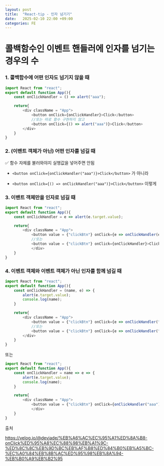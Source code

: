 ```yaml
---
layout: post
title:  "React-tip - 인자 넘기기"
date:   2025-02-10 22:00 +09:00
categories: FE
---
```


# 콜백함수인 이벤트 핸들러에 인자를 넘기는 경우의 수

### 1. 콜백함수에 어떤 인자도 넘기지 않을 때

```javascript
import React from "react";
export default function App(){
    const onClickHandler = () => alert("aaa");

    return{
        <div className = "App">
            <button onClick={onClickHandler}>Click</button>
            //또는 따로 함수 구현하지 않고
            <button onClick={() => alert("aaa")}>Click</button>
        </div>
    }
}
```


### 2. (이밴트 객체가 아닌) 어떤 인자를 넘길 때

✅ 함수 자체를 불러와야지 실행값을 넣어주면 안됨

- `<button onClick={onClickHandler("aaa")}>Click</button>` 가 아니라

- `<button onClick={() => onClickHandler("aaa")}>Click</button>` 이렇게


### 3. 이밴트 객체만을 인자로 넘길 때

```javascript
import React from "react";
export default function App(){
    const onClickHandler = e => alert(e.target.value);

    return{
        <div className = "App">
            <button value = {"clickBtn"} onClick={e => onClickHandler(e)}>Click</button>
            //또는 
            <button value = {"clickBtn"} onClick={onClickHandler}>Click</button>
            </div>
    }
}
```

### 4. 이벤트 객체와 이벤트 객체가 아닌 인자를 함께 넘길 때

```javascript
import React from "react";
export default function App(){
    const onClickHandler = (name, e) => {
        alert(e.target.value);
        console.log(name);
    }

    return{
        <div className = "App">
            <button value = {"clickBtn"} onClick={e => onClickHandler("aaa", e)}>Click</button>
            //또는 
            <button value = {"clickBtn"} onClick={e => onClickHandler("aaa")(e)}>Click</button>
        </div>
    }
}
```

또는

```javascript
import React from "react";
export default function App(){
    const onClickHandler = name => e => {
        alert(e.target.value);
        console.log(name);
    }

    return{
        <div className = "App">
            <button value = {"clickBtn"} onClick={onClickHandler("aaa")}>Click</button>
            </div>
    }
}
```

출처 

https://velog.io/@devjade/%EB%A6%AC%EC%95%A1%ED%8A%B8-onClick%ED%95%A8%EC%88%98%EB%A1%9C-%ED%8C%8C%EB%9D%BC%EB%AF%B8%ED%84%B0%EB%A5%BC-%EC%A0%84%EB%8B%AC%ED%95%98%EB%8A%94-%EB%B0%A9%EB%B2%95 